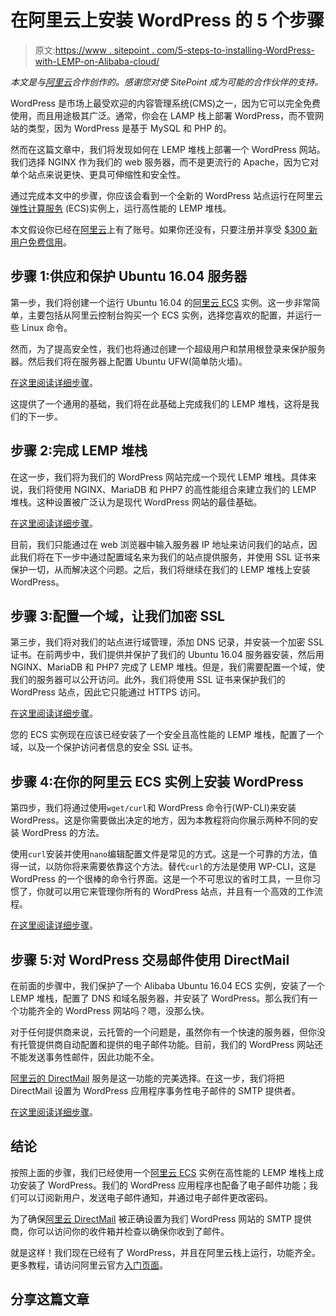 # 在阿里云上安装 WordPress 的 5 个步骤

> 原文:[https://www . sitepoint . com/5-steps-to-installing-WordPress-with-LEMP-on-Alibaba-cloud/](https://www.sitepoint.com/5-steps-to-installing-wordpress-with-lemp-on-alibaba-cloud/)

*本文是与[阿里云](http://click.aliyun.com/m/49659/)合作创作的。感谢您对使 SitePoint 成为可能的合作伙伴的支持。*

WordPress 是市场上最受欢迎的内容管理系统(CMS)之一，因为它可以完全免费使用，而且用途极其广泛。通常，你会在 LAMP 栈上部署 WordPress，而不管网站的类型，因为 WordPress 是基于 MySQL 和 PHP 的。

然而在这篇文章中，我们将发现如何在 LEMP 堆栈上部署一个 WordPress 网站。我们选择 NGINX 作为我们的 web 服务器，而不是更流行的 Apache，因为它对单个站点来说更快、更具可伸缩性和安全性。

通过完成本文中的步骤，你应该会看到一个全新的 WordPress 站点运行在阿里云[弹性计算服务](http://click.aliyun.com/m/49658/) (ECS)实例上，运行高性能的 LEMP 堆栈。

本文假设你已经在[阿里云](http://click.aliyun.com/m/49659/)上有了账号。如果你还没有，只要注册并享受 [$300 新用户免费信用](http://click.aliyun.com/m/49660/)。

## 步骤 1:供应和保护 Ubuntu 16.04 服务器

第一步，我们将创建一个运行 Ubuntu 16.04 的[阿里云 ECS](http://click.aliyun.com/m/49658/) 实例。这一步非常简单，主要包括从阿里云控制台购买一个 ECS 实例，选择您喜欢的配置，并运行一些 Linux 命令。

然而，为了提高安全性，我们也将通过创建一个超级用户和禁用根登录来保护服务器。然后我们将在服务器上配置 Ubuntu UFW(简单防火墙)。

[在这里阅读详细步骤](http://click.aliyun.com/m/49661/)。

这提供了一个通用的基础，我们将在此基础上完成我们的 LEMP 堆栈，这将是我们的下一步。

## 步骤 2:完成 LEMP 堆栈

在这一步，我们将为我们的 WordPress 网站完成一个现代 LEMP 堆栈。具体来说，我们将使用 NGINX、MariaDB 和 PHP7 的高性能组合来建立我们的 LEMP 堆栈。这种设置被广泛认为是现代 WordPress 网站的最佳基础。

[在这里阅读详细步骤](https://click.aliyun.com/m/49662/)。

目前，我们只能通过在 web 浏览器中输入服务器 IP 地址来访问我们的站点，因此我们将在下一步中通过配置域名来为我们的站点提供服务，并使用 SSL 证书来保护一切，从而解决这个问题。之后，我们将继续在我们的 LEMP 堆栈上安装 WordPress。

## 步骤 3:配置一个域，让我们加密 SSL

第三步，我们将对我们的站点进行域管理，添加 DNS 记录，并安装一个加密 SSL 证书。在前两步中，我们提供并保护了我们的 Ubuntu 16.04 服务器安装，然后用 NGINX、MariaDB 和 PHP7 完成了 LEMP 堆栈。但是，我们需要配置一个域，使我们的服务器可以公开访问。此外，我们将使用 SSL 证书来保护我们的 WordPress 站点，因此它只能通过 HTTPS 访问。

[在这里阅读详细步骤](http://click.aliyun.com/m/49663/)。

您的 ECS 实例现在应该已经安装了一个安全且高性能的 LEMP 堆栈，配置了一个域，以及一个保护访问者信息的安全 SSL 证书。

## 步骤 4:在你的阿里云 ECS 实例上安装 WordPress

第四步，我们将通过使用`wget/curl`和 WordPress 命令行(WP-CLI)来安装 WordPress。这是你需要做出决定的地方，因为本教程将向你展示两种不同的安装 WordPress 的方法。

使用`curl`安装并使用`nano`编辑配置文件是常见的方式。这是一个可靠的方法，值得一试，以防你将来需要依靠这个方法。替代`curl`的方法是使用 WP-CLI，这是 WordPress 的一个很棒的命令行界面。这是一个不可思议的省时工具，一旦你习惯了，你就可以用它来管理你所有的 WordPress 站点，并且有一个高效的工作流程。

[在这里阅读详细步骤](http://click.aliyun.com/m/49664/)。

## 步骤 5:对 WordPress 交易邮件使用 DirectMail

在前面的步骤中，我们保护了一个 Alibaba Ubuntu 16.04 ECS 实例，安装了一个 LEMP 堆栈，配置了 DNS 和域名服务器，并安装了 WordPress。那么我们有一个功能齐全的 WordPress 网站吗？嗯，没那么快。

对于任何提供商来说，云托管的一个问题是，虽然你有一个快速的服务器，但你没有托管提供商自动配置和提供的电子邮件功能。目前，我们的 WordPress 网站还不能发送事务性邮件，因此功能不全。

[阿里云的 DirectMail](http://click.aliyun.com/m/49666/) 服务是这一功能的完美选择。在这一步，我们将把 DirectMail 设置为 WordPress 应用程序事务性电子邮件的 SMTP 提供者。

[在这里阅读详细步骤](http://click.aliyun.com/m/49665/)。

## 结论

按照上面的步骤，我们已经使用一个[阿里云 ECS](http://click.aliyun.com/m/49658/) 实例在高性能的 LEMP 堆栈上成功安装了 WordPress。我们的 WordPress 应用程序也配备了电子邮件功能；我们可以订阅新用户，发送电子邮件通知，并通过电子邮件更改密码。

为了确保[阿里云 DirectMail](http://click.aliyun.com/m/49666/) 被正确设置为我们 WordPress 网站的 SMTP 提供商，你可以访问你的收件箱并检查以确保你收到了邮件。

就是这样！我们现在已经有了 WordPress，并且在阿里云栈上运行，功能齐全。更多教程，请访问阿里云官方[入门页面](http://click.aliyun.com/m/49667/)。

## 分享这篇文章